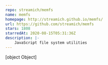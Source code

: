 ```yaml
---
repo: streamich/memfs
name: memfs
homepage: http://streamich.github.io/memfs/
url: https://github.com/streamich/memfs
stars: 1808
starredAt: 2020-08-15T05:31:36Z
description: |-
    JavaScript file system utilities
---
```


[object Object]
